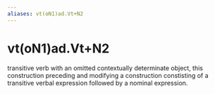 ```yaml
---
aliases: vt(oN1)ad.Vt+N2
---
```

# vt(oN1)ad.Vt+N2

transitive verb with an omitted contextually determinate object, this construction preceding and modifying a construction constisting of a transitive verbal expression followed by a nominal expression.